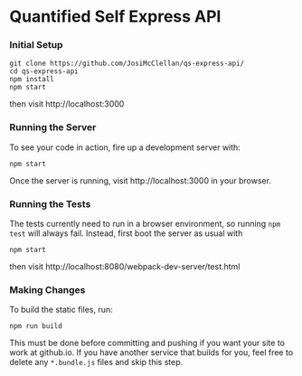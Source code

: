 # Quantified Self Express API


### Initial Setup
```
git clone https://github.com/JosiMcClellan/qs-express-api/
cd qs-express-api
npm install
npm start
```
then visit http://localhost:3000

### Running the Server
To see your code in action, fire up a development server with:
```
npm start
```
Once the server is running, visit http://localhost:3000 in your browser.

### Running the Tests
The tests currently need to run in a browser environment, so running `npm test` will always fail.  Instead, first boot the server as usual with
```
npm start
```
then visit http://localhost:8080/webpack-dev-server/test.html


### Making Changes
To build the static files, run:
```
npm run build
```
This must be done before committing and pushing if you want your site to work at github.io.  If you have another service that builds for you, feel free to delete any `*.bundle.js` files and skip this step.
